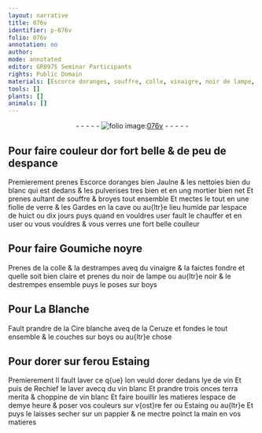 ```yaml
---
layout: narrative
title: 076v
identifier: p-076v
folio: 076v
annotation: no
author:
mode: annotated
editor: GR8975 Seminar Participants
rights: Public Domain
materials: [Escorce doranges, souffre, colle, vinaigre, noir de lampe, boys, Cire blanche, Ceruze, fer, Estaing, lye de vin, vin blanc, terra merita, pappier]
tools: []
plants: []
animals: []
---
```


<div class="folio" align="center">- - - - - <a href="http://gallica.bnf.fr/ark:/12148/btv1b10500001g/f158.item" target="_blank"><img src="https://cu-mkp.github.io/2017-workshop-edition/assets/photo-icon.png" alt="folio image: " style="display:inline-block; margin-bottom:-3px;"/>076v</a> - - - - - </div>    

## Pour faire couleur dor fort belle & de peu de despance

 
Premierement prenes <span class="m">Escorce doranges</span> bien Jaulne & les nettoies bien du blanc qui est dedans & les pulverises tres bien et en ung mortier bien net Et prenes aultant de <span class="m">souffre</span> & broyes tout ensemble Et mectes le tout en une fiolle de verre & les Gardes en la cave ou au{ltr}e lieu humide par lespace de huict ou dix jours puys quand en vouldres user fault le chauffer et en user ou vous vouldres & vous verres une fort belle coulleur
    

## Pour faire Goumiche noyre

 
Prenes de la <span class="m">colle</span> & la destrampes aveq du <span class="m">vinaigre</span> & la faictes fondre et quelle soit bien claire et prenes du <span class="m">noir de lampe</span> ou au{ltr}e noir & le destrempes ensemble puys le poses sur <span class="m">boys</span>
    

## Pour La Blanche

 
Fault prandre de la <span class="m">Cire blanche</span> aveq de la <span class="m">Ceruze</span> et fondes le tout ensemble & le couches sur <span class="m">boys</span> ou au{ltr}e chose
    

## Pour dorer sur <span class="m">fer</span>ou <span class="m">Estaing</span>

 
Premierement Il fault laver ce q{ue} lon veuld dorer dedans <span class="m">lye de vin</span> Et puis de Rechief le laver avecq du <span class="m">vin blanc</span> Et prandre trois onces <span class="m">terra merita</span> & choppine de <span class="m">vin blanc</span> Et faire bouillir les matieres lespace de demye heure & poser vos couleurs sur v{ost}re <span class="m">fer</span> ou <span class="m">Estaing</span> ou au{ltr}e Et puys le laisses secher sur un <span class="m">pappier</span> & ne mectre poinct la main en vos matieres
 